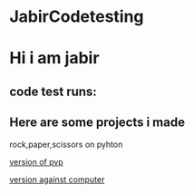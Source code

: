 # JabirCodetesting
<h1> Hi i am jabir </h1>
<h2> code test runs:</h2>
<h2>Here are some projects i made</h2>
rock,paper,scissors on pyhton

[version of pvp](https://gist.github.com/Jabir19/c1984a1ea74637462c1ceee7616a6fba#file-main-p)

[version against computer]( https://gist.github.com/Jabir19/05a1401808b18aee211c05fbf0f8e2da)
